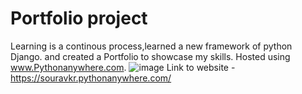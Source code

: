 # Portfolio project
 Learning is a continous process,learned a new framework of python Django. and created a Portfolio to showcase my skills.
 Hosted using www.Pythonanywhere.com.
 ![image](https://user-images.githubusercontent.com/56192239/183376265-55063f49-9f9c-4778-9a0c-26ece05606f4.png)
Link to website - https://souravkr.pythonanywhere.com/
